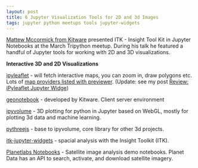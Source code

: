 ```yaml
---
layout: post
title: 6 Jupyter Visualization Tools for 2D and 3d Images
tags: jupyter python meetups tools jupyter-widgets
---
```


[Mattew Mccormick from Kitware](https://blog.kitware.com/author/matt-mccormick/) presented  ITK - Insight Tool Kit in Jupyter Notebooks at the March Tripython meetup. During his talk he featured a handful of Jupyter tools for working with 2D and 3D visualizations. 

**Interactive 3D and 2D Visualizations**   

[ipyleaflet](https://github.com/jupyter-widgets/ipyleaflet) - will fetch interactive maps, you can zoom in, draw polygons etc.  Lots of [map providers listed with previewer](https://leaflet-extras.github.io/leaflet-providers/preview/). (Update: see my post [Review: iPyleaflet Jupyter Widge](/intro-to-ipyleaflet/))

[geonotebook](https://github.com/OpenGeoscience/geonotebook) - developed by Kitware. Client server environment 

[ipyvolume](https://github.com/maartenbreddels/ipyvolume) - 3D plotting for python in Jupyter based on WebGL, mostly for plotting 3d data and machine learning. 

[pythreejs](https://github.com/jupyter-widgets/pythreejs) - base to ipyvolume, core library for other 3d projects.

[itk-jupyter-widgets](https://github.com/InsightSoftwareConsortium/itk-jupyter-widgets) - spacial analysis with the Insight Toolkit (ITK).  

[Planetlabs Notebooks](https://github.com/planetlabs/notebooks) - Satellite image analysis demo notebooks. Planet Data has an API to search, activate, and download satellite imagery.
